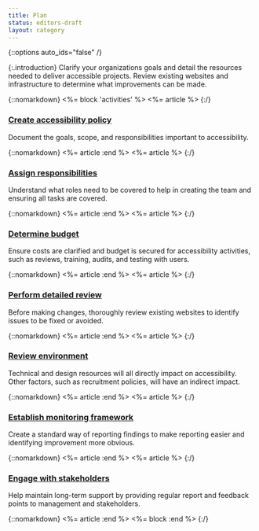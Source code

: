 ```yaml
---
title: Plan
status: editors-draft
layout: category
---
```


{::options auto_ids="false" /}

{:.introduction}
Clarify your organizations goals and detail the resources needed to deliver accessible projects. Review existing websites and infrastructure to determine what improvements can be made.

{::nomarkdown}
<%= block 'activities' %>
<%= article %>
{:/}

### [Create accessibility policy](create_accessibility_policy.html)

Document the goals, scope, and responsibilities important to accessibility.

{::nomarkdown}
<%= article :end %>
<%= article %>
{:/}

### [Assign responsibilities](assign_responsibilities.html)

Understand what roles need to be covered to help in creating the team and ensuring all tasks are covered.

{::nomarkdown}
<%= article :end %>
<%= article %>
{:/}

### [Determine budget](determine_budget.html)

Ensure costs are clarified and budget is secured for accessibility activities, such as reviews, training, audits, and testing with users.

{::nomarkdown}
<%= article :end %>
<%= article %>
{:/}

### [Perform detailed review](perform_detailed_review.html)

Before making changes, thoroughly review existing websites to identify issues to be fixed or avoided.

{::nomarkdown}
<%= article :end %>
<%= article %>
{:/}

### [Review environment](review_environment.html)

Technical and design resources will all directly impact on accessibility. Other factors, such as recruitment policies, will have an indirect impact.

{::nomarkdown}
<%= article :end %>
<%= article %>
{:/}

### [Establish monitoring framework](establish_monitoring_framework.html)

Create a standard way of reporting findings to make reporting easier and identifying improvement more obvious.

{::nomarkdown}
<%= article :end %>
<%= article %>
{:/}


### [Engage with stakeholders](engage_with_stakeholders.html)

Help maintain long-term support by providing regular report and feedback points to management and stakeholders.

{::nomarkdown}
<%= article :end %>
<%= block :end %>
{:/}